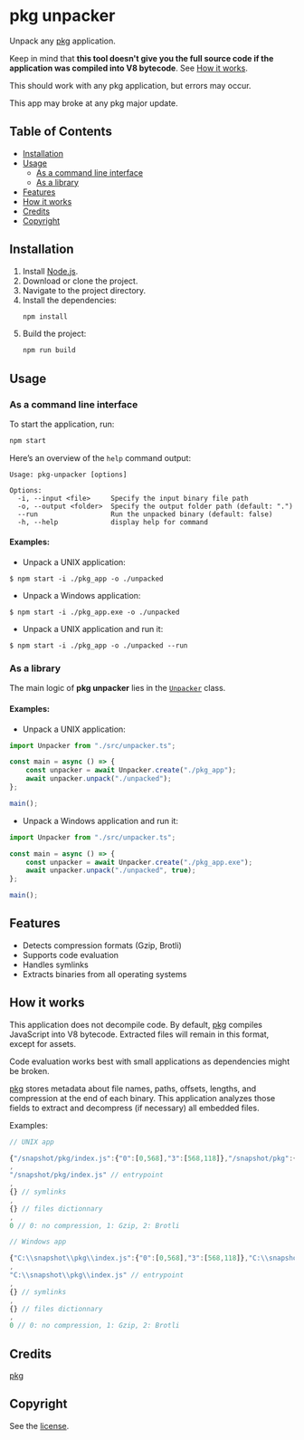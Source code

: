 # pkg unpacker

Unpack any [pkg](https://github.com/vercel/pkg) application.

Keep in mind that **this tool doesn't give you the full source code if the application was compiled into V8 bytecode**. See [How it works](#how-it-works).

This should work with any pkg application, but errors may occur.

This app may broke at any pkg major update.

## Table of Contents

-   [Installation](#installation)
-   [Usage](#usage)
    -   [As a command line interface](#as-a-command-line-interface)
    -   [As a library](#as-a-library)
-   [Features](#features)
-   [How it works](#how-it-works)
-   [Credits](#credits)
-   [Copyright](#copyright)

## Installation

1. Install [Node.js](https://nodejs.org/).
2. Download or clone the project.
3. Navigate to the project directory.
4. Install the dependencies:
    ```sh
    npm install
    ```
5. Build the project:
    ```sh
    npm run build
    ```

## Usage

### As a command line interface

To start the application, run:

```sh
npm start
```

Here’s an overview of the `help` command output:

```console
Usage: pkg-unpacker [options]

Options:
  -i, --input <file>     Specify the input binary file path
  -o, --output <folder>  Specify the output folder path (default: ".")
  --run                  Run the unpacked binary (default: false)
  -h, --help             display help for command
```

#### Examples:

-   Unpack a UNIX application:

```console
$ npm start -i ./pkg_app -o ./unpacked
```

-   Unpack a Windows application:

```console
$ npm start -i ./pkg_app.exe -o ./unpacked
```

-   Unpack a UNIX application and run it:

```console
$ npm start -i ./pkg_app -o ./unpacked --run
```

### As a library

The main logic of **pkg unpacker** lies in the [`Unpacker`](./src/unpacker.ts) class.

#### Examples:

-   Unpack a UNIX application:

```ts
import Unpacker from "./src/unpacker.ts";

const main = async () => {
    const unpacker = await Unpacker.create("./pkg_app");
    await unpacker.unpack("./unpacked");
};

main();
```

-   Unpack a Windows application and run it:

```ts
import Unpacker from "./src/unpacker.ts";

const main = async () => {
    const unpacker = await Unpacker.create("./pkg_app.exe");
    await unpacker.unpack("./unpacked", true);
};

main();
```

## Features

-   Detects compression formats (Gzip, Brotli)
-   Supports code evaluation
-   Handles symlinks
-   Extracts binaries from all operating systems

## How it works

This application does not decompile code. By default, [pkg](https://github.com/vercel/pkg) compiles JavaScript into V8 bytecode. Extracted files will remain in this format, except for assets.

Code evaluation works best with small applications as dependencies might be broken.

[pkg](https://github.com/vercel/pkg) stores metadata about file names, paths, offsets, lengths, and compression at the end of each binary. This application analyzes those fields to extract and decompress (if necessary) all embedded files.

Examples:

```js
// UNIX app

{"/snapshot/pkg/index.js":{"0":[0,568],"3":[568,118]},"/snapshot/pkg":{"2":[686,12],"3":[698,117]},"/snapshot":{"2":[815,7],"3":[822,117]}} // virtual file system
,
"/snapshot/pkg/index.js" // entrypoint
,
{} // symlinks
,
{} // files dictionnary
,
0 // 0: no compression, 1: Gzip, 2: Brotli
```

```js
// Windows app

{"C:\\snapshot\\pkg\\index.js":{"0":[0,568],"3":[568,118]},"C:\\snapshot\\pkg":{"2":[686,12],"3":[698,117]},"C:\\snapshot":{"2":[815,7],"3":[822,117]}} // virtual file system
,
"C:\\snapshot\\pkg\\index.js" // entrypoint
,
{} // symlinks
,
{} // files dictionnary
,
0 // 0: no compression, 1: Gzip, 2: Brotli
```

## Credits

[pkg](https://github.com/vercel/pkg)

## Copyright

See the [license](/LICENSE).
